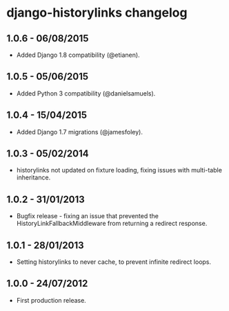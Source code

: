 django-historylinks changelog
=============================


1.0.6 - 06/08/2015
------------------

* Added Django 1.8 compatibility (@etianen).


1.0.5 - 05/06/2015
------------------

* Added Python 3 compatibility (@danielsamuels).


1.0.4 - 15/04/2015
------------------

* Added Django 1.7 migrations (@jamesfoley).


1.0.3 - 05/02/2014
------------------

* historylinks not updated on fixture loading, fixing issues with multi-table inheritance.


1.0.2 - 31/01/2013
------------------

* Bugfix release - fixing an issue that prevented the HistoryLinkFallbackMiddleware from returning a redirect response.


1.0.1 - 28/01/2013
------------------

* Setting historylinks to never cache, to prevent infinite redirect loops.


1.0.0 - 24/07/2012
------------------

* First production release.

